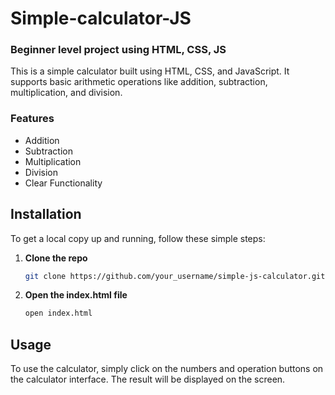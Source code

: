 # Simple-calculator-JS
### Beginner level project using HTML, CSS, JS
This is a simple calculator built using HTML, CSS, and JavaScript. It supports basic arithmetic operations like addition, subtraction, multiplication, and division.

### Features

- Addition
- Subtraction
- Multiplication
- Division
- Clear Functionality

## Installation

To get a local copy up and running, follow these simple steps:

1. **Clone the repo**
    ```sh
    git clone https://github.com/your_username/simple-js-calculator.git
    ```
2. **Open the index.html file**
    ```sh
    open index.html
    ```

## Usage

To use the calculator, simply click on the numbers and operation buttons on the calculator interface. The result will be displayed on the screen.
